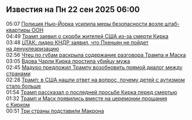 <h2>Известия на Пн 22 сен 2025 06:00</h2><!--2025-09-22 05:07:51-->
<div class="rssn">
  <div><span class="smaller gray hspace">05:07</span> <a class="nodecor" href="https://news.rambler.ru/world/55337572-politsiya-nyu-yorka-usilila-mery-bezopasnosti-vozle-shtab-kvartiry-oon/">Полиция Нью-Йорка усилила меры безопасности возле штаб-квартиры ООН</a></div>
</div>
<div class="rssn">
  <div><span class="smaller gray hspace">04:49</span> <a class="nodecor" href="https://news.rambler.ru/world/55337435-tramp-zayavil-o-skorbi-zhiteley-ssha-iz-za-smerti-kirka/">Трамп заявил о скорби жителей США из-за смерти Кирка</a></div>
</div>
<div class="rssn">
  <div><span class="smaller gray hspace">03:48</span> <a class="nodecor" href="https://news.rambler.ru/world/55337476-tstak-lider-kndr-zayavil-chto-phenyan-ne-poydet-na-denuklearizatsiyu/">ЦТАК: лидер КНДР заявил, что Пхеньян не пойдет на денуклеаризацию</a></div>
</div>
<div class="rssn">
  <div><span class="smaller gray hspace">02:56</span> <a class="nodecor" href="https://news.rambler.ru/world/55337303-chtets-po-gubam-raskryla-soderzhanie-razgovora-trampa-i-maska/">Чтец по губам раскрыла содержание разговора Трампа и Маска</a></div>
</div>
<div class="rssn">
  <div><span class="smaller gray hspace">03:05</span> <a class="nodecor" href="https://news.rambler.ru/world/55337385-vdova-charli-kirka-prostila-ubiytsu-muzha/">Вдова Чарли Кирка простила убийцу мужа</a></div>
</div>
<div class="rssn">
  <div><span class="smaller gray hspace">02:45</span> <a class="nodecor" href="https://news.rambler.ru/world/55337416-maduro-predlozhil-trampu-vozobnovit-pryamoy-dialog-mezhdu-stranami/">Мадуро предложил Трампу возобновить прямой диалог между странами</a></div>
</div>
<div class="rssn">
  <div><span class="smaller gray hspace">02:28</span> <a class="nodecor" href="https://news.rambler.ru/world/55337176-tramp-v-ssha-nashli-otvet-na-vopros-pochemu-detey-s-autizmom-stalo-bolshe/">Трамп: в США нашли ответ на вопрос, почему детей с аутизмом стало больше</a></div>
</div>
<div class="rssn">
  <div><span class="smaller gray hspace">01:54</span> <a class="nodecor" href="https://news.rambler.ru/world/55337393-tramp-rasskazal-o-posledney-prosbe-kirka-pered-smertyu/">Трамп рассказал о последней просьбе Кирка перед смертью</a></div>
</div>
<div class="rssn">
  <div><span class="smaller gray hspace">01:32</span> <a class="nodecor" href="https://news.rambler.ru/world/55333820-tramp-i-mask-poyavilis-vmeste-na-tseremonii-proschaniya-s-kirkom/">Трамп и Маск появились вместе на церемонии прощания с Кирком</a></div>
</div>
<div class="rssn">
  <div><span class="smaller gray hspace">00:51</span> <a class="nodecor" href="https://news.rambler.ru/world/55332164-tri-strany-podstavili-makrona/">Три страны подставили Макрона</a></div>
</div><div class="rssurl gray smaller" style="display:none">http://news.rambler.ru/rss/world/</div>